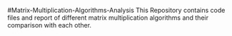 #Matrix-Multiplication-Algorithms-Analysis
This Repository contains code files and report of different matrix multiplication algorithms and their comparison with each other.
